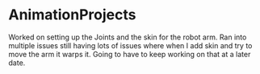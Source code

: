 # AnimationProjects
Worked on setting up the Joints and the skin for the robot arm. Ran into multiple issues still having lots of issues where when I add skin and try to move the arm it warps it. Going to have to keep working on that at a later date.
